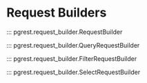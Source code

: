 # Request Builders

::: pgrest.request_builder.RequestBuilder

::: pgrest.request_builder.QueryRequestBuilder

::: pgrest.request_builder.FilterRequestBuilder

::: pgrest.request_builder.SelectRequestBuilder
